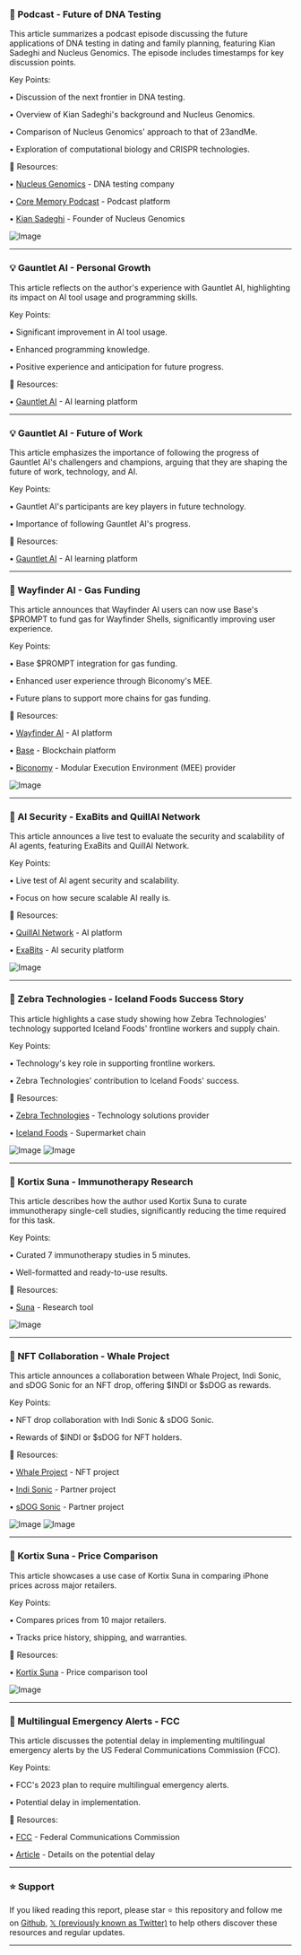 ### 🤖 Podcast - Future of DNA Testing

This article summarizes a podcast episode discussing the future applications of DNA testing in dating and family planning, featuring Kian Sadeghi and Nucleus Genomics.  The episode includes timestamps for key discussion points.

Key Points:

• Discussion of the next frontier in DNA testing.

• Overview of Kian Sadeghi's background and Nucleus Genomics.

• Comparison of Nucleus Genomics' approach to that of 23andMe.

• Exploration of computational biology and CRISPR technologies.


🔗 Resources:

• [Nucleus Genomics](https://x.com/nucleusgenomics) - DNA testing company

• [Core Memory Podcast](https://x.com/corememory) - Podcast platform

• [Kian Sadeghi](https://x.com/KianSadeghi5) - Founder of Nucleus Genomics

![Image](https://pbs.twimg.com/amplify_video_thumb/1935712894919835648/img/fNLhQVpz3Li-AQys.jpg)


---
### 💡 Gauntlet AI - Personal Growth

This article reflects on the author's experience with Gauntlet AI, highlighting its impact on AI tool usage and programming skills.

Key Points:

• Significant improvement in AI tool usage.

• Enhanced programming knowledge.

• Positive experience and anticipation for future progress.


🔗 Resources:

• [Gauntlet AI](https://x.com/joingauntletai) - AI learning platform


---
### 💡 Gauntlet AI - Future of Work

This article emphasizes the importance of following the progress of Gauntlet AI's challengers and champions,  arguing that they are shaping the future of work, technology, and AI.

Key Points:

• Gauntlet AI's participants are key players in future technology.

•  Importance of following Gauntlet AI's progress.



🔗 Resources:

• [Gauntlet AI](https://x.com/joingauntletai) - AI learning platform


---
### 🚀 Wayfinder AI - Gas Funding

This article announces that Wayfinder AI users can now use Base's $PROMPT to fund gas for Wayfinder Shells, significantly improving user experience.

Key Points:

• Base $PROMPT integration for gas funding.

• Enhanced user experience through Biconomy's MEE.

• Future plans to support more chains for gas funding.


🔗 Resources:

• [Wayfinder AI](https://x.com/AIWayfinder) - AI platform

• [Base](https://x.com/base) - Blockchain platform

• [Biconomy](https://x.com/biconomy) - Modular Execution Environment (MEE) provider

![Image](https://pbs.twimg.com/amplify_video_thumb/1935729616083185664/img/yMnCo1wFqsBUP_be.jpg)


---
### 🤖 AI Security - ExaBits and QuillAI Network

This article announces a live test to evaluate the security and scalability of AI agents, featuring ExaBits and QuillAI Network.

Key Points:

• Live test of AI agent security and scalability.

•  Focus on how secure scalable AI really is.


🔗 Resources:

• [QuillAI Network](https://x.com/QuillAI_Network) - AI platform

• [ExaBits](https://x.com/exa_bits) - AI security platform

![Image](https://pbs.twimg.com/media/GtufVCoXkAANTY5?format=jpg&name=240x240)


---
### 🤖 Zebra Technologies - Iceland Foods Success Story

This article highlights a case study showing how Zebra Technologies' technology supported Iceland Foods' frontline workers and supply chain.

Key Points:

• Technology's key role in supporting frontline workers.

• Zebra Technologies' contribution to Iceland Foods' success.


🔗 Resources:

• [Zebra Technologies](https://x.com/ZebraTechnology) - Technology solutions provider

• [Iceland Foods](https://x.com/IcelandFoods) - Supermarket chain

![Image](https://pbs.twimg.com/media/Gt0JzJIWkAAZ-Eg?format=jpg&name=small)
![Image](https://pbs.twimg.com/media/Gt0JzUWWUAAM3F7?format=jpg&name=small)


---
### 🚀 Kortix Suna - Immunotherapy Research

This article describes how the author used Kortix Suna to curate immunotherapy single-cell studies, significantly reducing the time required for this task.

Key Points:

• Curated 7 immunotherapy studies in 5 minutes.

• Well-formatted and ready-to-use results.


🔗 Resources:

• [Suna](https://suna.so) - Research tool

![Image](https://pbs.twimg.com/media/GtzxyQ2bkAAZG0a?format=jpg&name=small)


---
### 🚀 NFT Collaboration - Whale Project

This article announces a collaboration between Whale Project, Indi Sonic, and sDOG Sonic for an NFT drop, offering $INDI or $sDOG as rewards.

Key Points:

• NFT drop collaboration with Indi Sonic & sDOG Sonic.

•  Rewards of $INDI or $sDOG for NFT holders.


🔗 Resources:

• [Whale Project](https://x.com/Whale_Ecosystem) - NFT project

• [Indi Sonic](https://x.com/indi_sonic) - Partner project

• [sDOG Sonic](https://x.com/sDOG_SONIC) - Partner project

![Image](https://pbs.twimg.com/media/Gtzf3k9XQAAtCgP?format=jpg&name=small)
![Image](https://pbs.twimg.com/media/Gtzf3k6XUAAJBqe?format=jpg&name=small)


---
### 🚀 Kortix Suna - Price Comparison

This article showcases a use case of Kortix Suna in comparing iPhone prices across major retailers.

Key Points:

• Compares prices from 10 major retailers.

• Tracks price history, shipping, and warranties.


🔗 Resources:

• [Kortix Suna](https://x.com/kortixai) - Price comparison tool


![Image](https://pbs.twimg.com/amplify_video_thumb/1935667195939278849/img/IypI5c3ufQ-AFmrG.jpg)


---
### 🤖 Multilingual Emergency Alerts - FCC

This article discusses the potential delay in implementing multilingual emergency alerts by the US Federal Communications Commission (FCC).

Key Points:

• FCC's 2023 plan to require multilingual emergency alerts.

• Potential delay in implementation.


🔗 Resources:

• [FCC](https://x.com/FCC) - Federal Communications Commission

• [Article](https://slator.ch/USFCCTranslatedEmergencyAlerts) - Details on the potential delay


---

### ⭐️ Support

If you liked reading this report, please star ⭐️ this repository and follow me on [Github](https://github.com/Drix10), [𝕏 (previously known as Twitter)](https://x.com/DRIX_10_) to help others discover these resources and regular updates.

---